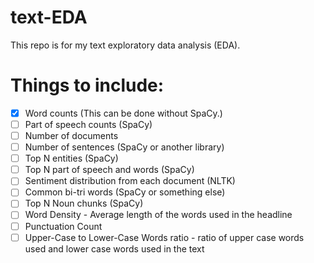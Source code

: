 # text-EDA
This repo is for my text exploratory data analysis (EDA).

# Things to include:
- [x] Word counts (This can be done without SpaCy.)
- [ ] Part of speech counts (SpaCy)
- [ ] Number of documents 
- [ ] Number of sentences (SpaCy or another library)
- [ ] Top N entities (SpaCy)
- [ ] Top N part of speech and words (SpaCy)
- [ ] Sentiment distribution from each document (NLTK)
- [ ] Common bi-tri words (SpaCy or something else)
- [ ] Top N Noun chunks (SpaCy)
- [ ] Word Density - Average length of the words used in the headline 
- [ ] Punctuation Count 
- [ ] Upper-Case to Lower-Case Words ratio - ratio of upper case words used and lower case words used in the text
